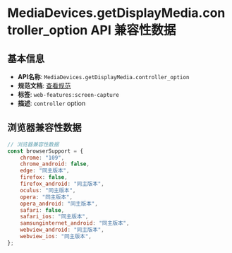 # MediaDevices.getDisplayMedia.controller_option API 兼容性数据

## 基本信息

- **API名称**: `MediaDevices.getDisplayMedia.controller_option`
- **规范文档**: [查看规范](https://w3c.github.io/mediacapture-screen-share/#dom-displaymediastreamoptions-controller)
- **标签**: `web-features:screen-capture`
- **描述**: `controller` option

## 浏览器兼容性数据

```javascript
// 浏览器兼容性数据
const browserSupport = {
    chrome: "109",
    chrome_android: false,
    edge: "同主版本",
    firefox: false,
    firefox_android: "同主版本",
    oculus: "同主版本",
    opera: "同主版本",
    opera_android: "同主版本",
    safari: false,
    safari_ios: "同主版本",
    samsunginternet_android: "同主版本",
    webview_android: "同主版本",
    webview_ios: "同主版本",
};

```

